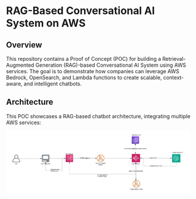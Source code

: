 # RAG-Based Conversational AI System on AWS

## Overview

This repository contains a Proof of Concept (POC) for building a Retrieval-Augmented Generation (RAG)-based Conversational AI System using AWS services. The goal is to demonstrate how companies can leverage AWS Bedrock, OpenSearch, and Lambda functions to create scalable, context-aware, and intelligent chatbots.

## Architecture

This POC showcases a RAG-based chatbot architecture, integrating multiple AWS services:

![Architecture Diagram](/RAG-Chat-bot.jpeg)
